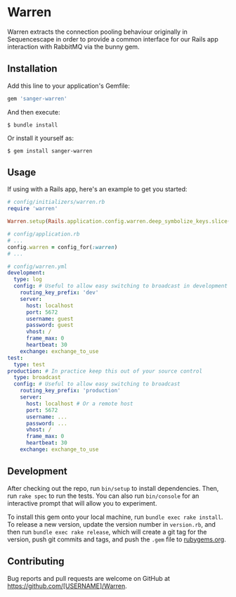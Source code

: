 # Warren

Warren extracts the connection pooling behaviour originally in Sequencescape
in order to provide a common interface for our Rails app interaction with
RabbitMQ via the bunny gem.

## Installation

Add this line to your application's Gemfile:

```ruby
gem 'sanger-warren'
```

And then execute:

    $ bundle install

Or install it yourself as:

    $ gem install sanger-warren

## Usage

If using with a Rails app, here's an example to get you started:

```ruby
# config/initializers/warren.rb
require 'warren'

Warren.setup(Rails.application.config.warren.deep_symbolize_keys.slice(:type, :config))
```

```ruby
# config/application.rb
# ...
config.warren = config_for(:warren)
# ...
```

```yaml
# config/warren.yml
development:
  type: log
  config: # Useful to allow easy switching to broadcast in development
    routing_key_prefix: 'dev'
    server:
      host: localhost
      port: 5672
      username: guest
      password: guest
      vhost: /
      frame_max: 0
      heartbeat: 30
    exchange: exchange_to_use
test:
  type: test
production: # In practice keep this out of your source control
  type: broadcast
  config: # Useful to allow easy switching to broadcast
    routing_key_prefix: 'production'
    server:
      host: localhost # Or a remote host
      port: 5672
      username: ...
      password: ...
      vhost: /
      frame_max: 0
      heartbeat: 30
    exchange: exchange_to_use
```

## Development

After checking out the repo, run `bin/setup` to install dependencies. Then, run `rake spec` to run the tests. You can also run `bin/console` for an interactive prompt that will allow you to experiment.

To install this gem onto your local machine, run `bundle exec rake install`. To release a new version, update the version number in `version.rb`, and then run `bundle exec rake release`, which will create a git tag for the version, push git commits and tags, and push the `.gem` file to [rubygems.org](https://rubygems.org).

## Contributing

Bug reports and pull requests are welcome on GitHub at https://github.com/[USERNAME]/Warren.
